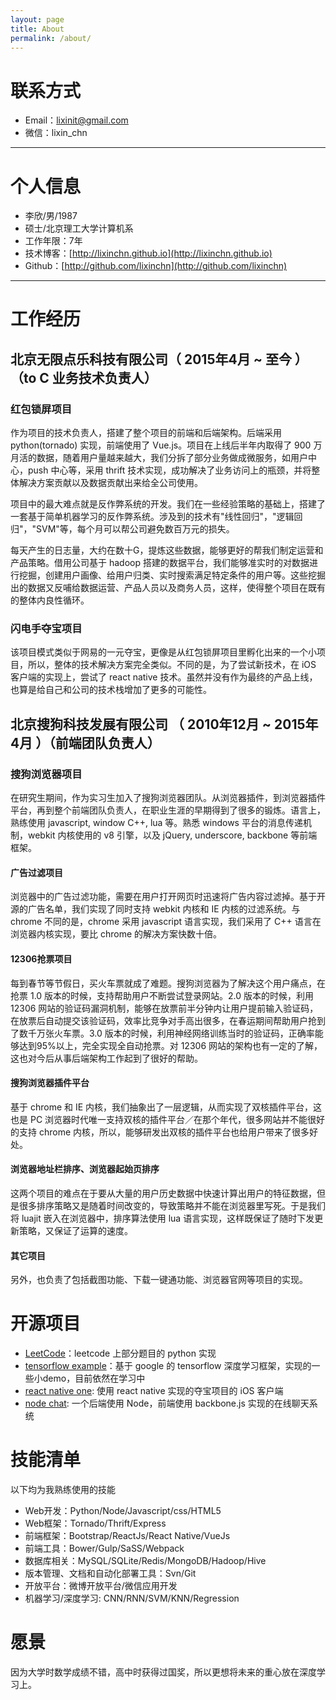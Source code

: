 ```yaml
---
layout: page
title: About
permalink: /about/
---
```


# 联系方式

- Email：lixinit@gmail.com
- 微信：lixin_chn

---

# 个人信息

 - 李欣/男/1987
 - 硕士/北京理工大学计算机系 
 - 工作年限：7年
 - 技术博客：[http://lixinchn.github.io](http://lixinchn.github.io)
 - Github：[http://github.com/lixinchn](http://github.com/lixinchn)


---

# 工作经历

## 北京无限点乐科技有限公司（ 2015年4月 ~ 至今 ）（to C 业务技术负责人）

### 红包锁屏项目

作为项目的技术负责人，搭建了整个项目的前端和后端架构。后端采用 python(tornado) 实现，前端使用了 Vue.js。项目在上线后半年内取得了 900 万月活的数据，随着用户量越来越大，我们分拆了部分业务做成微服务，如用户中心，push 中心等，采用 thrift 技术实现，成功解决了业务访问上的瓶颈，并将整体解决方案贡献以及数据贡献出来给全公司使用。

项目中的最大难点就是反作弊系统的开发。我们在一些经验策略的基础上，搭建了一套基于简单机器学习的反作弊系统。涉及到的技术有"线性回归"，"逻辑回归"，"SVM"等，每个月可以帮公司避免数百万元的损失。

每天产生的日志量，大约在数十G，提炼这些数据，能够更好的帮我们制定运营和产品策略。借用公司基于 hadoop 搭建的数据平台，我们能够准实时的对数据进行挖掘，创建用户画像、给用户归类、实时搜索满足特定条件的用户等。这些挖掘出的数据又反哺给数据运营、产品人员以及商务人员，这样，使得整个项目在既有的整体内良性循环。

### 闪电手夺宝项目

该项目模式类似于网易的一元夺宝，更像是从红包锁屏项目里孵化出来的一个小项目，所以，整体的技术解决方案完全类似。不同的是，为了尝试新技术，在 iOS 客户端的实现上，尝试了 react native 技术。虽然并没有作为最终的产品上线，也算是给自己和公司的技术栈增加了更多的可能性。

 
## 北京搜狗科技发展有限公司 （ 2010年12月 ~ 2015年4月 ）（前端团队负责人）

### 搜狗浏览器项目 

在研究生期间，作为实习生加入了搜狗浏览器团队。从浏览器插件，到浏览器插件平台，再到整个前端团队负责人，在职业生涯的早期得到了很多的锻炼。语言上，熟练使用 javascript, window C++, lua 等。熟悉 windows 平台的消息传递机制，webkit 内核使用的 v8 引擎，以及 jQuery, underscore, backbone 等前端框架。

#### 广告过滤项目

浏览器中的广告过滤功能，需要在用户打开网页时迅速将广告内容过滤掉。基于开源的广告名单，我们实现了同时支持 webkit 内核和 IE 内核的过滤系统。与 chrome 不同的是，chrome 采用 javascript 语言实现，我们采用了 C++ 语言在浏览器内核实现，要比 chrome 的解决方案快数十倍。

#### 12306抢票项目

每到春节等节假日，买火车票就成了难题。搜狗浏览器为了解决这个用户痛点，在抢票 1.0 版本的时候，支持帮助用户不断尝试登录网站。2.0 版本的时候，利用 12306 网站的验证码漏洞机制，能够在放票前半分钟内让用户提前输入验证码，在放票后自动提交该验证码，效率比竞争对手高出很多，在春运期间帮助用户抢到了数千万张火车票。3.0 版本的时候，利用神经网络训练当时的验证码，正确率能够达到95%以上，完全实现全自动抢票。对 12306 网站的架构也有一定的了解，这也对今后从事后端架构工作起到了很好的帮助。

#### 搜狗浏览器插件平台

基于 chrome 和 IE 内核，我们抽象出了一层逻辑，从而实现了双核插件平台，这也是 PC 浏览器时代唯一支持双核的插件平台／在那个年代，很多网站并不能很好的支持 chrome 内核，所以，能够研发出双核的插件平台也给用户带来了很多好处。

#### 浏览器地址栏排序、浏览器起始页排序

这两个项目的难点在于要从大量的用户历史数据中快速计算出用户的特征数据，但是很多排序策略又是随着时间改变的，导致策略并不能在浏览器里写死。于是我们将 luajit 嵌入在浏览器中，排序算法使用 lua 语言实现，这样既保证了随时下发更新策略，又保证了运算的速度。

#### 其它项目

另外，也负责了包括截图功能、下载一键通功能、浏览器官网等项目的实现。


# 开源项目

 - [LeetCode](https://github.com/lixinchn/LeetCode/tree/master/src)：leetcode 上部分题目的 python 实现
 - [tensorflow example](https://github.com/lixinchn/tensorflow-examples)：基于 google 的 tensorflow 深度学习框架，实现的一些小demo，目前依然在学习中
 - [react native one](https://github.com/lixinchn/react-native-one): 使用 react native 实现的夺宝项目的 iOS 客户端
 - [node chat](https://github.com/lixinchn/nodechat): 一个后端使用 Node，前端使用 backbone.js 实现的在线聊天系统


# 技能清单

以下均为我熟练使用的技能

- Web开发：Python/Node/Javascript/css/HTML5
- Web框架：Tornado/Thrift/Express
- 前端框架：Bootstrap/ReactJs/React Native/VueJs
- 前端工具：Bower/Gulp/SaSS/Webpack
- 数据库相关：MySQL/SQLite/Redis/MongoDB/Hadoop/Hive
- 版本管理、文档和自动化部署工具：Svn/Git
- 开放平台：微博开放平台/微信应用开发
- 机器学习/深度学习: CNN/RNN/SVM/KNN/Regression


# 愿景

因为大学时数学成绩不错，高中时获得过国奖，所以更想将未来的重心放在深度学习上。

